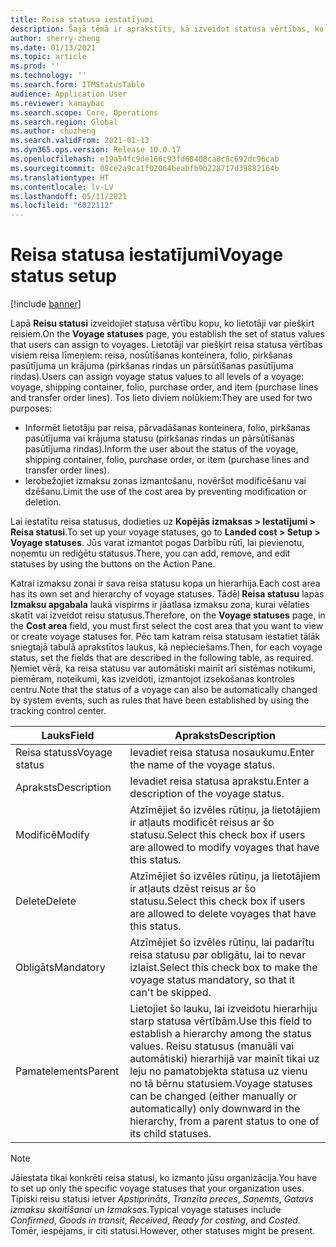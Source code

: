 ```yaml
---
title: Reisa statusa iestatījumi
description: Šajā tēmā ir aprakstīts, kā izveidot statusa vērtības, ko lietotāji var piešķirt reisiem.
author: sherry-zheng
ms.date: 01/13/2021
ms.topic: article
ms.prod: ''
ms.technology: ''
ms.search.form: ITMStatusTable
audience: Application User
ms.reviewer: kamaybac
ms.search.scope: Core, Operations
ms.search.region: Global
ms.author: chuzheng
ms.search.validFrom: 2021-01-13
ms.dyn365.ops.version: Release 10.0.17
ms.openlocfilehash: e19a54fc9de166c93fd68408ca8c8c692dc96cab
ms.sourcegitcommit: 08ce2a9ca1f02064beabfb9b228717d39882164b
ms.translationtype: HT
ms.contentlocale: lv-LV
ms.lasthandoff: 05/11/2021
ms.locfileid: "6022112"
---
```

# <a name="voyage-status-setup"></a><span data-ttu-id="61921-103">Reisa statusa iestatījumi</span><span class="sxs-lookup"><span data-stu-id="61921-103">Voyage status setup</span></span>

[!include [banner](../../includes/banner.md)]

<span data-ttu-id="61921-104">Lapā **Reisu statusi** izveidojiet statusa vērtību kopu, ko lietotāji var piešķirt reisiem.</span><span class="sxs-lookup"><span data-stu-id="61921-104">On the **Voyage statuses** page, you establish the set of status values that users can assign to voyages.</span></span> <span data-ttu-id="61921-105">Lietotāji var piešķirt reisa statusa vērtības visiem reisa līmeņiem: reisa, nosūtīšanas konteinera, folio, pirkšanas pasūtījuma un krājuma (pirkšanas rindas un pārsūtīšanas pasūtījuma rindas).</span><span class="sxs-lookup"><span data-stu-id="61921-105">Users can assign voyage status values to all levels of a voyage: voyage, shipping container, folio, purchase order, and item (purchase lines and transfer order lines).</span></span> <span data-ttu-id="61921-106">Tos lieto diviem nolūkiem:</span><span class="sxs-lookup"><span data-stu-id="61921-106">They are used for two purposes:</span></span>

- <span data-ttu-id="61921-107">Informēt lietotāju par reisa, pārvadāšanas konteinera, folio, pirkšanas pasūtījuma vai krājuma statusu (pirkšanas rindas un pārsūtīšanas pasūtījuma rindas).</span><span class="sxs-lookup"><span data-stu-id="61921-107">Inform the user about the status of the voyage, shipping container, folio, purchase order, or item (purchase lines and transfer order lines).</span></span>
- <span data-ttu-id="61921-108">Ierobežojiet izmaksu zonas izmantošanu, novēršot modificēšanu vai dzēšanu.</span><span class="sxs-lookup"><span data-stu-id="61921-108">Limit the use of the cost area by preventing modification or deletion.</span></span>

<span data-ttu-id="61921-109">Lai iestatītu reisa statusus, dodieties uz **Kopējās izmaksas \> Iestatījumi \> Reisa statusi**.</span><span class="sxs-lookup"><span data-stu-id="61921-109">To set up your voyage statuses, go to **Landed cost \> Setup \> Voyage statuses**.</span></span> <span data-ttu-id="61921-110">Jūs varat izmantot pogas Darbību rūtī, lai pievienotu, noņemtu un rediģētu statusus.</span><span class="sxs-lookup"><span data-stu-id="61921-110">There, you can add, remove, and edit statuses by using the buttons on the Action Pane.</span></span>

<span data-ttu-id="61921-111">Katrai izmaksu zonai ir sava reisa statusu kopa un hierarhija.</span><span class="sxs-lookup"><span data-stu-id="61921-111">Each cost area has its own set and hierarchy of voyage statuses.</span></span> <span data-ttu-id="61921-112">Tādēļ **Reisa statusu** lapas **Izmaksu apgabala** laukā vispirms ir jāatlasa izmaksu zona, kurai vēlaties skatīt vai izveidot reisu statusus.</span><span class="sxs-lookup"><span data-stu-id="61921-112">Therefore, on the **Voyage statuses** page, in the **Cost area** field, you must first select the cost area that you want to view or create voyage statuses for.</span></span> <span data-ttu-id="61921-113">Pēc tam katram reisa statusam iestatiet tālāk sniegtajā tabulā aprakstītos laukus, kā nepieciešams.</span><span class="sxs-lookup"><span data-stu-id="61921-113">Then, for each voyage status, set the fields that are described in the following table, as required.</span></span> <span data-ttu-id="61921-114">Ņemiet vērā, ka reisa statusu var automātiski mainīt arī sistēmas notikumi, piemēram, noteikumi, kas izveidoti, izmantojot izsekošanas kontroles centru.</span><span class="sxs-lookup"><span data-stu-id="61921-114">Note that the status of a voyage can also be automatically changed by system events, such as rules that have been established by using the tracking control center.</span></span>

| <span data-ttu-id="61921-115">Lauks</span><span class="sxs-lookup"><span data-stu-id="61921-115">Field</span></span> | <span data-ttu-id="61921-116">Apraksts</span><span class="sxs-lookup"><span data-stu-id="61921-116">Description</span></span> |
|---|---|
| <span data-ttu-id="61921-117">Reisa statuss</span><span class="sxs-lookup"><span data-stu-id="61921-117">Voyage status</span></span> | <span data-ttu-id="61921-118">Ievadiet reisa statusa nosaukumu.</span><span class="sxs-lookup"><span data-stu-id="61921-118">Enter the name of the voyage status.</span></span> |
| <span data-ttu-id="61921-119">Apraksts</span><span class="sxs-lookup"><span data-stu-id="61921-119">Description</span></span> | <span data-ttu-id="61921-120">Ievadiet reisa statusa aprakstu.</span><span class="sxs-lookup"><span data-stu-id="61921-120">Enter a description of the voyage status.</span></span> |
| <span data-ttu-id="61921-121">Modificē</span><span class="sxs-lookup"><span data-stu-id="61921-121">Modify</span></span> | <span data-ttu-id="61921-122">Atzīmējiet šo izvēles rūtiņu, ja lietotājiem ir atļauts modificēt reisus ar šo statusu.</span><span class="sxs-lookup"><span data-stu-id="61921-122">Select this check box if users are allowed to modify voyages that have this status.</span></span> |
| <span data-ttu-id="61921-123">Delete</span><span class="sxs-lookup"><span data-stu-id="61921-123">Delete</span></span> | <span data-ttu-id="61921-124">Atzīmējiet šo izvēles rūtiņu, ja lietotājiem ir atļauts dzēst reisus ar šo statusu.</span><span class="sxs-lookup"><span data-stu-id="61921-124">Select this check box if users are allowed to delete voyages that have this status.</span></span> |
| <span data-ttu-id="61921-125">Obligāts</span><span class="sxs-lookup"><span data-stu-id="61921-125">Mandatory</span></span> | <span data-ttu-id="61921-126">Atzīmējiet šo izvēles rūtiņu, lai padarītu reisa statusu par obligātu, lai to nevar izlaist.</span><span class="sxs-lookup"><span data-stu-id="61921-126">Select this check box to make the voyage status mandatory, so that it can't be skipped.</span></span> |
| <span data-ttu-id="61921-127">Pamatelements</span><span class="sxs-lookup"><span data-stu-id="61921-127">Parent</span></span> | <span data-ttu-id="61921-128">Lietojiet šo lauku, lai izveidotu hierarhiju starp statusa vērtībām.</span><span class="sxs-lookup"><span data-stu-id="61921-128">Use this field to establish a hierarchy among the status values.</span></span> <span data-ttu-id="61921-129">Reisu statusus (manuāli vai automātiski) hierarhijā var mainīt tikai uz leju no pamatobjekta statusa uz vienu no tā bērnu statusiem.</span><span class="sxs-lookup"><span data-stu-id="61921-129">Voyage statuses can be changed (either manually or automatically) only downward in the hierarchy, from a parent status to one of its child statuses.</span></span>

> [!NOTE]
> <span data-ttu-id="61921-130">Jāiestata tikai konkrēti reisa statusi, ko izmanto jūsu organizācija.</span><span class="sxs-lookup"><span data-stu-id="61921-130">You have to set up only the specific voyage statuses that your organization uses.</span></span> <span data-ttu-id="61921-131">Tipiski reisu statusi ietver *Apstiprināts*, *Tranzīta preces*, *Saņemts*, *Gatavs izmaksu skaitīšanai* un *Izmaksas*.</span><span class="sxs-lookup"><span data-stu-id="61921-131">Typical voyage statuses include *Confirmed*, *Goods in transit*, *Received*, *Ready for costing*, and *Costed*.</span></span> <span data-ttu-id="61921-132">Tomēr, iespējams, ir citi statusi.</span><span class="sxs-lookup"><span data-stu-id="61921-132">However, other statuses might be present.</span></span>
